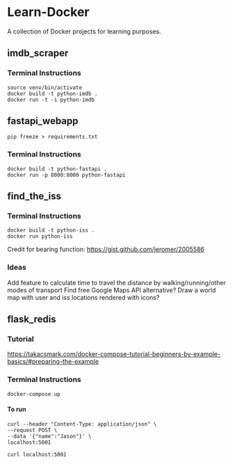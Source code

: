 # Learn-Docker
A collection of Docker projects for learning purposes.

## imdb_scraper
### Terminal Instructions
    source venv/bin/activate
    docker build -t python-imdb .
    docker run -t -i python-imdb

## fastapi_webapp
    pip freeze > requirements.txt

### Terminal Instructions
    docker build -t python-fastapi .
    docker run -p 8000:8000 python-fastapi

## find_the_iss
### Terminal Instructions
    docker build -t python-iss .
    docker run python-iss

Credit for bearing function: https://gist.github.com/jeromer/2005586

### Ideas
Add feature to calculate time to travel the distance by walking/running/other modes of transport
Find free Google Maps API alternative?
Draw a world map with user and iss locations rendered with icons?

## flask_redis

### Tutorial
https://takacsmark.com/docker-compose-tutorial-beginners-by-example-basics/#preparing-the-example

### Terminal Instructions
    docker-compose up

#### To run
    curl --header "Content-Type: application/json" \
    --request POST \
    --data '{"name":"Jason"}' \
    localhost:5001  

    curl localhost:5001